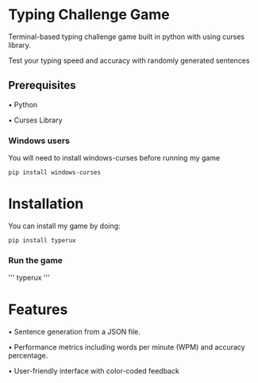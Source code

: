# Typing Challenge Game
Terminal-based typing challenge game built in python with using curses library.

Test your typing speed and accuracy with randomly generated sentences

## Prerequisites
  • Python 
  
  • Curses Library 
  ### Windows users
  You will need to install windows-curses before running my game


    pip install windows-curses
# Installation
 You can install my game by doing:


    pip install typerux
### Run the game
''' typerux '''
# Features

 • Sentence generation from a JSON file.

 • Performance metrics including words per minute (WPM) and accuracy percentage.
 
 • User-friendly interface with color-coded feedback
  
